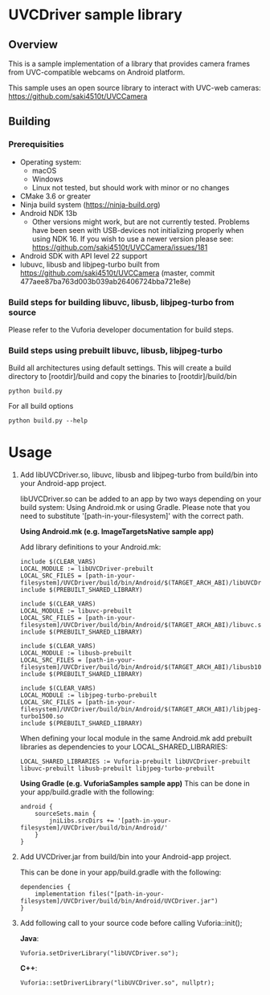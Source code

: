 # UVCDriver sample library
## Overview
This is a sample implementation of a library that provides camera frames from UVC-compatible webcams on Android platform.

This sample uses an open source library to interact with UVC-web cameras:
https://github.com/saki4510t/UVCCamera

## Building
### Prerequisities
- Operating system:
    - macOS
    - Windows
    - Linux not tested, but should work with minor or no changes
- CMake 3.6 or greater
- Ninja build system (https://ninja-build.org)
- Android NDK 13b
    - Other versions might work, but are not currently tested. Problems have been seen with USB-devices not initializing properly when using NDK 16. If you wish to use a newer version please see: https://github.com/saki4510t/UVCCamera/issues/181
- Android SDK with API level 22 support
- lubuvc, libusb and libjpeg-turbo built from https://github.com/saki4510t/UVCCamera (master, commit 477aee87ba763d003b039ab26406724bba721e8e)

### Build steps for building libuvc, libusb, libjpeg-turbo from source
Please refer to the Vuforia developer documentation for build steps.

### Build steps using prebuilt libuvc, libusb, libjpeg-turbo
Build all architectures using default settings. This will create a build directory to [rootdir]/build and copy the binaries to [rootdir]/build/bin
```
python build.py
```

For all build options
```
python build.py --help
```

# Usage
1. Add libUVCDriver.so, libuvc, libusb and libjpeg-turbo from build/bin into your Android-app project.

    libUVCDriver.so can be added to an app by two ways depending on your build system: Using Android.mk or using Gradle. Please note that you need to substitute '[path-in-your-filesystem]' with the correct path.

    **Using Android.mk (e.g. ImageTargetsNative sample app)**

    Add library definitions to your Android.mk:
    ```
    include $(CLEAR_VARS)
    LOCAL_MODULE := libUVCDriver-prebuilt
    LOCAL_SRC_FILES = [path-in-your-filesystem]/UVCDriver/build/bin/Android/$(TARGET_ARCH_ABI)/libUVCDriver.so
    include $(PREBUILT_SHARED_LIBRARY)

    include $(CLEAR_VARS)
    LOCAL_MODULE := libuvc-prebuilt
    LOCAL_SRC_FILES = [path-in-your-filesystem]/UVCDriver/build/bin/Android/$(TARGET_ARCH_ABI)/libuvc.so
    include $(PREBUILT_SHARED_LIBRARY)

    include $(CLEAR_VARS)
    LOCAL_MODULE := libusb-prebuilt
    LOCAL_SRC_FILES = [path-in-your-filesystem]/UVCDriver/build/bin/Android/$(TARGET_ARCH_ABI)/libusb100.so
    include $(PREBUILT_SHARED_LIBRARY)

    include $(CLEAR_VARS)
    LOCAL_MODULE := libjpeg-turbo-prebuilt
    LOCAL_SRC_FILES = [path-in-your-filesystem]/UVCDriver/build/bin/Android/$(TARGET_ARCH_ABI)/libjpeg-turbo1500.so
    include $(PREBUILT_SHARED_LIBRARY)
    ```
    When defining your local module in the same Android.mk add prebuilt libraries as dependencies to your LOCAL_SHARED_LIBRARIES:
    ```
    LOCAL_SHARED_LIBRARIES := Vuforia-prebuilt libUVCDriver-prebuilt libuvc-prebuilt libusb-prebuilt libjpeg-turbo-prebuilt
    ```

    **Using Gradle (e.g. VuforiaSamples sample app)**
    This can be done in your app/build.gradle with the following:
    ```
    android {
        sourceSets.main {
            jniLibs.srcDirs += '[path-in-your-filesystem]/UVCDriver/build/bin/Android/'
        }
    }
    ```

2. Add UVCDriver.jar from build/bin into your Android-app project.

    This can be done in your app/build.gradle with the following:
    ```
    dependencies {
        implementation files("[path-in-your-filesystem]/UVCDriver/build/bin/Android/UVCDriver.jar")
    }
    ```

3. Add following call to your source code before calling Vuforia::init();

    **Java**:
    ```
    Vuforia.setDriverLibrary("libUVCDriver.so");
    ```

    **C++**:
    ```
    Vuforia::setDriverLibrary("libUVCDriver.so", nullptr);
